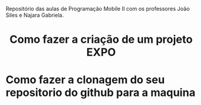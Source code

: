 Repositório das aulas de Programação Mobile II com os professores João Siles e Najara Gabriela.

<h1 align="center"> Como fazer a criação de um projeto EXPO </h1>

# Como fazer a clonagem do seu repositorio do github para a maquina
